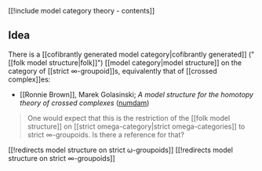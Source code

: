 
<div class="rightHandSide toc">
[[!include model category theory - contents]]
</div>

## Idea

There is a [[cofibrantly generated model category|cofibrantly generated]] ("[[folk model structure|folk]]") [[model category|model structure]] on the category of [[strict ∞-groupoid]]s, equivalently that of [[crossed complex]]es:

* [[Ronnie Brown]], Marek Golasinski; _A model structure for the homotopy theory of crossed complexes_ ([numdam](http://www.numdam.org/numdam-bin/fitem?id=CTGDC_1989__30_1_61_0))

>One would expect that this is the restriction of the [[folk model structure]] on [[strict omega-category|strict omega-categories]] to strict $\infty$-groupoids. Is there a reference for that?

[[!redirects model structure on strict ω-groupoids]]
[[!redirects model structure on strict ∞-groupoids]]